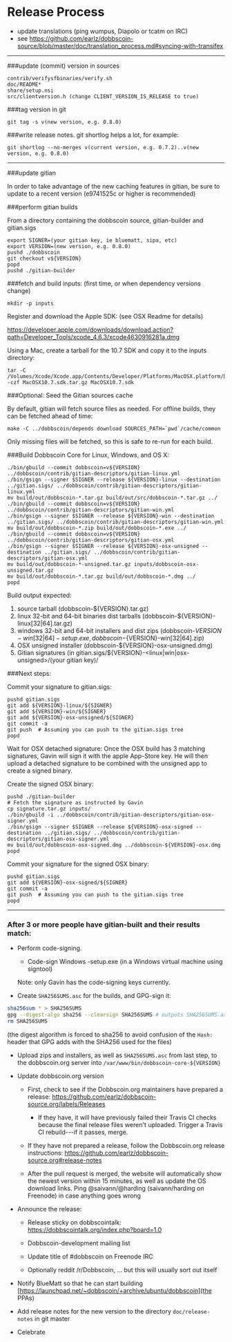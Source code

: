 Release Process
====================

* update translations (ping wumpus, Diapolo or tcatm on IRC)
* see https://github.com/earlz/dobbscoin-source/blob/master/doc/translation_process.md#syncing-with-transifex

* * *

###update (commit) version in sources

	contrib/verifysfbinaries/verify.sh
	doc/README*
	share/setup.nsi
	src/clientversion.h (change CLIENT_VERSION_IS_RELEASE to true)

###tag version in git

	git tag -s v(new version, e.g. 0.8.0)

###write release notes. git shortlog helps a lot, for example:

	git shortlog --no-merges v(current version, e.g. 0.7.2)..v(new version, e.g. 0.8.0)

* * *

###update gitian

 In order to take advantage of the new caching features in gitian, be sure to update to a recent version (e9741525c or higher is recommended)

###perform gitian builds

 From a directory containing the dobbscoin source, gitian-builder and gitian.sigs
  
	export SIGNER=(your gitian key, ie bluematt, sipa, etc)
	export VERSION=(new version, e.g. 0.8.0)
	pushd ./dobbscoin
	git checkout v${VERSION}
	popd
	pushd ./gitian-builder

###fetch and build inputs: (first time, or when dependency versions change)
 
	mkdir -p inputs

 Register and download the Apple SDK: (see OSX Readme for details)
 
 https://developer.apple.com/downloads/download.action?path=Developer_Tools/xcode_4.6.3/xcode4630916281a.dmg
 
 Using a Mac, create a tarball for the 10.7 SDK and copy it to the inputs directory:
 
	tar -C /Volumes/Xcode/Xcode.app/Contents/Developer/Platforms/MacOSX.platform/Developer/SDKs/ -czf MacOSX10.7.sdk.tar.gz MacOSX10.7.sdk

###Optional: Seed the Gitian sources cache

  By default, gitian will fetch source files as needed. For offline builds, they can be fetched ahead of time:

	make -C ../dobbscoin/depends download SOURCES_PATH=`pwd`/cache/common

  Only missing files will be fetched, so this is safe to re-run for each build.

###Build Dobbscoin Core for Linux, Windows, and OS X:
  
	./bin/gbuild --commit dobbscoin=v${VERSION} ../dobbscoin/contrib/gitian-descriptors/gitian-linux.yml
	./bin/gsign --signer $SIGNER --release ${VERSION}-linux --destination ../gitian.sigs/ ../dobbscoin/contrib/gitian-descriptors/gitian-linux.yml
	mv build/out/dobbscoin-*.tar.gz build/out/src/dobbscoin-*.tar.gz ../
	./bin/gbuild --commit dobbscoin=v${VERSION} ../dobbscoin/contrib/gitian-descriptors/gitian-win.yml
	./bin/gsign --signer $SIGNER --release ${VERSION}-win --destination ../gitian.sigs/ ../dobbscoin/contrib/gitian-descriptors/gitian-win.yml
	mv build/out/dobbscoin-*.zip build/out/dobbscoin-*.exe ../
	./bin/gbuild --commit dobbscoin=v${VERSION} ../dobbscoin/contrib/gitian-descriptors/gitian-osx.yml
	./bin/gsign --signer $SIGNER --release ${VERSION}-osx-unsigned --destination ../gitian.sigs/ ../dobbscoin/contrib/gitian-descriptors/gitian-osx.yml
	mv build/out/dobbscoin-*-unsigned.tar.gz inputs/dobbscoin-osx-unsigned.tar.gz
	mv build/out/dobbscoin-*.tar.gz build/out/dobbscoin-*.dmg ../
	popd
  Build output expected:

  1. source tarball (dobbscoin-${VERSION}.tar.gz)
  2. linux 32-bit and 64-bit binaries dist tarballs (dobbscoin-${VERSION}-linux[32|64].tar.gz)
  3. windows 32-bit and 64-bit installers and dist zips (dobbscoin-${VERSION}-win[32|64]-setup.exe, dobbscoin-${VERSION}-win[32|64].zip)
  4. OSX unsigned installer (dobbscoin-${VERSION}-osx-unsigned.dmg)
  5. Gitian signatures (in gitian.sigs/${VERSION}-<linux|win|osx-unsigned>/(your gitian key)/

###Next steps:

Commit your signature to gitian.sigs:

	pushd gitian.sigs
	git add ${VERSION}-linux/${SIGNER}
	git add ${VERSION}-win/${SIGNER}
	git add ${VERSION}-osx-unsigned/${SIGNER}
	git commit -a
	git push  # Assuming you can push to the gitian.sigs tree
	popd

  Wait for OSX detached signature:
	Once the OSX build has 3 matching signatures, Gavin will sign it with the apple App-Store key.
	He will then upload a detached signature to be combined with the unsigned app to create a signed binary.

  Create the signed OSX binary:

	pushd ./gitian-builder
	# Fetch the signature as instructed by Gavin
	cp signature.tar.gz inputs/
	./bin/gbuild -i ../dobbscoin/contrib/gitian-descriptors/gitian-osx-signer.yml
	./bin/gsign --signer $SIGNER --release ${VERSION}-osx-signed --destination ../gitian.sigs/ ../dobbscoin/contrib/gitian-descriptors/gitian-osx-signer.yml
	mv build/out/dobbscoin-osx-signed.dmg ../dobbscoin-${VERSION}-osx.dmg
	popd

Commit your signature for the signed OSX binary:

	pushd gitian.sigs
	git add ${VERSION}-osx-signed/${SIGNER}
	git commit -a
	git push  # Assuming you can push to the gitian.sigs tree
	popd

-------------------------------------------------------------------------

### After 3 or more people have gitian-built and their results match:

- Perform code-signing.

    - Code-sign Windows -setup.exe (in a Windows virtual machine using signtool)

  Note: only Gavin has the code-signing keys currently.

- Create `SHA256SUMS.asc` for the builds, and GPG-sign it:
```bash
sha256sum * > SHA256SUMS
gpg --digest-algo sha256 --clearsign SHA256SUMS # outputs SHA256SUMS.asc
rm SHA256SUMS
```
(the digest algorithm is forced to sha256 to avoid confusion of the `Hash:` header that GPG adds with the SHA256 used for the files)

- Upload zips and installers, as well as `SHA256SUMS.asc` from last step, to the dobbscoin.org server
  into `/var/www/bin/dobbscoin-core-${VERSION}`

- Update dobbscoin.org version

  - First, check to see if the Dobbscoin.org maintainers have prepared a
    release: https://github.com/earlz/dobbscoin-source.org/labels/Releases

      - If they have, it will have previously failed their Travis CI
        checks because the final release files weren't uploaded.
        Trigger a Travis CI rebuild---if it passes, merge.

  - If they have not prepared a release, follow the Dobbscoin.org release
    instructions: https://github.com/earlz/dobbscoin-source.org#release-notes

  - After the pull request is merged, the website will automatically show the newest version within 15 minutes, as well
    as update the OS download links. Ping @saivann/@harding (saivann/harding on Freenode) in case anything goes wrong

- Announce the release:

  - Release sticky on dobbscointalk: https://dobbscointalk.org/index.php?board=1.0

  - Dobbscoin-development mailing list

  - Update title of #dobbscoin on Freenode IRC

  - Optionally reddit /r/Dobbscoin, ... but this will usually sort out itself

- Notify BlueMatt so that he can start building [https://launchpad.net/~dobbscoin/+archive/ubuntu/dobbscoin](the PPAs)

- Add release notes for the new version to the directory `doc/release-notes` in git master

- Celebrate 

